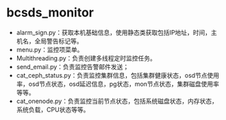 # bcsds_monitor
- alarm_sign.py：获取本机基础信息，使用静态类获取包括IP地址，时间，主机名，全局警告标记等。
- menu.py：监控项菜单。
- Multithreading.py：负责创建多线程定时监控任务。
- send_email.py：负责监控告警邮件发送；
- cat_ceph_status.py：负责监控集群信息，包括集群健康状态，osd节点使用率，osd节点状态，osd延迟信息，pg状态，mon节点状态，集群磁盘使用率等等。
- cat_onenode.py：负责监控当前节点状态，包括系统磁盘状态，内存状态，系统负载，CPU状态等等。
